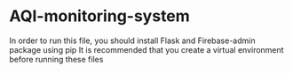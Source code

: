 # AQI-monitoring-system
In order to run this file, you should install Flask and Firebase-admin package using pip
It is recommended that you create a virtual environment before running these files
